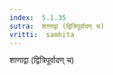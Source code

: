```yaml
---
index:  5.1.35
sutra:  शाणाद्वा (द्वित्रिपूर्वादण् च)
vritti:  samhita 
---
```


शाणाद्वा (द्वित्रिपूर्वादण् च)

